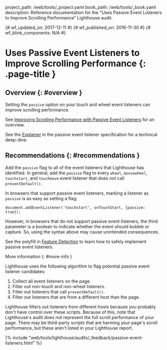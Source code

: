 project_path: /web/tools/_project.yaml
book_path: /web/tools/_book.yaml
description: Reference documentation for the "Uses Passive Event Listeners to Improve Scrolling Performance" Lighthouse audit.

{# wf_updated_on: 2017-12-11 #}
{# wf_published_on: 2016-11-30 #}
{# wf_blink_components: N/A #}

# Uses Passive Event Listeners to Improve Scrolling Performance  {: .page-title }

## Overview {: #overview }

Setting the `passive` option on your touch and wheel event listeners can
improve scrolling performance.

See [Improving Scrolling Performance with Passive Event Listeners][blog] for
an overview.

See the [Explainer][explainer] in the passive event listener specification
for a technical deep-dive.

[blog]: https://developers.google.com/web/updates/2016/06/passive-event-listeners
[explainer]: https://github.com/WICG/EventListenerOptions/blob/gh-pages/explainer.md

## Recommendations {: #recommendations }

Add the `passive` flag to all of the event listeners that Lighthouse
has identified. In general, add the `passive` flag to every `wheel`,
`mousewheel`, `touchstart`, and `touchmove` event listener that does not
call `preventDefault()`.

In browsers that support passive event listeners, marking a listener as
`passive` is as easy as setting a flag:

    document.addEventListener('touchstart', onTouchStart, {passive: true});

However, in browsers that do not support passive event listeners, the third
parameter is a boolean to indicate whether the event should bubble or capture.
So, using the syntax above may cause unintended consequences.

See the polyfill in [Feature Detection][polyfill] to learn how to safely
implement passive event listeners.

[polyfill]: https://github.com/WICG/EventListenerOptions/blob/gh-pages/explainer.md#feature-detection

More information {: #more-info }

Lighthouse uses the following algorithm to flag potential passive event
listener candidates:

1. Collect all event listeners on the page.
1. Filter out non-touch and non-wheel listeners.
1. Filter out listeners that call `preventDefault()`.
1. Filter out listeners that are from a different host
   than the page.

Lighthouse filters out listeners from different hosts because you probably
don't have control over these scripts. Because of this, note that Lighthouse's
audit does not represent the full scroll performance of your page. There
may be third-party scripts that are harming your page's scroll performance,
but these aren't listed in your Lighthouse report.


{% include "web/tools/lighthouse/audits/_feedback/passive-event-listeners.html" %}
